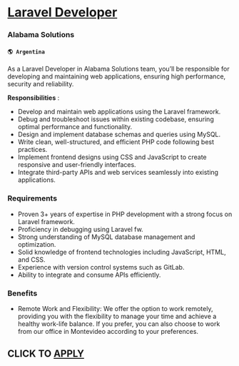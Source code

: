 # [Laravel Developer](https://www.remotewlb.com/apply/laravel-developer-57035)  
### Alabama Solutions  
#### `🌎 Argentina`  

As a Laravel Developer in Alabama Solutions team, you’ll be responsible for developing and maintaining web applications, ensuring high performance, security and reliability.

**Responsibilities** :

  * Develop and maintain web applications using the Laravel framework.
  * Debug and troubleshoot issues within existing codebase, ensuring optimal performance and functionality.
  * Design and implement database schemas and queries using MySQL.
  * Write clean, well-structured, and efficient PHP code following best practices.
  * Implement frontend designs using CSS and JavaScript to create responsive and user-friendly interfaces.
  * Integrate third-party APIs and web services seamlessly into existing applications.

### Requirements

  * Proven 3+ years of expertise in PHP development with a strong focus on Laravel framework.
  * Proficiency in debugging using Laravel fw.
  * Strong understanding of MySQL database management and optimization.
  * Solid knowledge of frontend technologies including JavaScript, HTML, and CSS.
  * Experience with version control systems such as GitLab.
  * Ability to integrate and consume APIs efficiently.

### Benefits

  * Remote Work and Flexibility: We offer the option to work remotely, providing you with the flexibility to manage your time and achieve a healthy work-life balance. If you prefer, you can also choose to work from our office in Montevideo according to your preferences.

  
## CLICK TO [APPLY](https://www.remotewlb.com/apply/laravel-developer-57035)


